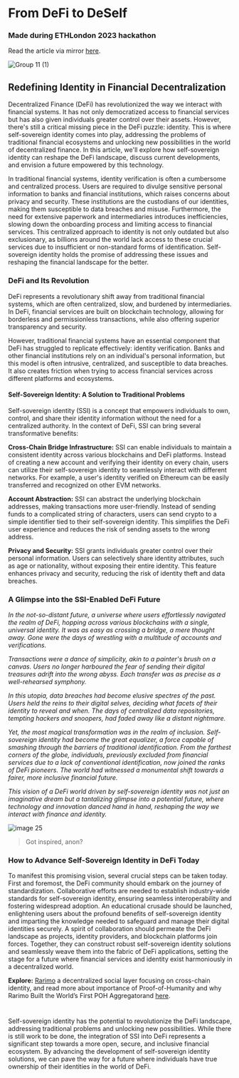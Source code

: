 # From DeFi to DeSelf
### Made during ETHLondon 2023 hackathon
Read the article via mirror [here](https://mirror.xyz/jensei.eth/AP6tGOQXRqPmUPceDuKejd_L_WbsIwdqu9vjNNVJ_ag).

![Group 11 (1)](https://github.com/JustAnotherDevv/EthLondon-2023/assets/101796507/65650ed7-bfd2-4d1c-bac9-76c8b0d1654b)

## Redefining Identity in Financial Decentralization
Decentralized Finance (DeFi) has revolutionized the way we interact with financial systems. It has not only democratized access to financial services but has also given individuals greater control over their assets. However, there's still a critical missing piece in the DeFi puzzle: identity. This is where self-sovereign identity comes into play, addressing the problems of traditional financial ecosystems and unlocking new possibilities in the world of decentralized finance. In this article, we'll explore how self-sovereign identity can reshape the DeFi landscape, discuss current developments, and envision a future empowered by this technology.

In traditional financial systems, identity verification is often a cumbersome and centralized process. Users are required to divulge sensitive personal information to banks and financial institutions, which raises concerns about privacy and security. These institutions are the custodians of our identities, making them susceptible to data breaches and misuse. Furthermore, the need for extensive paperwork and intermediaries introduces inefficiencies, slowing down the onboarding process and limiting access to financial services. This centralized approach to identity is not only outdated but also exclusionary, as billions around the world lack access to these crucial services due to insufficient or non-standard forms of identification. Self-sovereign identity holds the promise of addressing these issues and reshaping the financial landscape for the better.

### DeFi and Its Revolution
DeFi represents a revolutionary shift away from traditional financial systems, which are often centralized, slow, and burdened by intermediaries. In DeFi, financial services are built on blockchain technology, allowing for borderless and permissionless transactions, while also offering superior transparency and security.

However, traditional financial systems have an essential component that DeFi has struggled to replicate effectively: identity verification. Banks and other financial institutions rely on an individual's personal information, but this model is often intrusive, centralized, and susceptible to data breaches. It also creates friction when trying to access financial services across different platforms and ecosystems.

#### Self-Sovereign Identity: A Solution to Traditional Problems
Self-sovereign identity (SSI) is a concept that empowers individuals to own, control, and share their identity information without the need for a centralized authority. In the context of DeFi, SSI can bring several transformative benefits:

**Cross-Chain Bridge Infrastructure:** SSI can enable individuals to maintain a consistent identity across various blockchains and DeFi platforms. Instead of creating a new account and verifying their identity on every chain, users can utilize their self-sovereign identity to seamlessly interact with different networks. For example, a user's identity verified on Ethereum can be easily transferred and recognized on other EVM networks.

**Account Abstraction:** SSI can abstract the underlying blockchain addresses, making transactions more user-friendly. Instead of sending funds to a complicated string of characters, users can send crypto to a simple identifier tied to their self-sovereign identity. This simplifies the DeFi user experience and reduces the risk of sending assets to the wrong address.

**Privacy and Security:** SSI grants individuals greater control over their personal information. Users can selectively share identity attributes, such as age or nationality, without exposing their entire identity. This feature enhances privacy and security, reducing the risk of identity theft and data breaches.

### A Glimpse into the SSI-Enabled DeFi Future
_In the not-so-distant future, a  universe where users effortlessly navigated the realm of DeFi, hopping across various blockchains with a single, universal identity. It was as easy as crossing a bridge, a mere thought away. Gone were the days of wrestling with a multitude of accounts and verifications._

_Transactions were a dance of simplicity, akin to a painter's brush on a canvas. Users no longer harboured the fear of sending their digital treasures adrift into the wrong abyss. Each transfer was as precise as a well-rehearsed symphony._

_In this utopia, data breaches had become elusive spectres of the past. Users held the reins to their digital selves, deciding what facets of their identity to reveal and when. The days of centralized data repositories, tempting hackers and snoopers, had faded away like a distant nightmare._

_Yet, the most magical transformation was in the realm of inclusion. Self-sovereign identity had become the great equalizer, a force capable of smashing through the barriers of traditional identification. From the farthest corners of the globe, individuals, previously excluded from financial services due to a lack of conventional identification, now joined the ranks of DeFi pioneers. The world had witnessed a monumental shift towards a fairer, more inclusive financial future._

_This vision of a DeFi world driven by self-sovereign identity was not just an imaginative dream but a tantalizing glimpse into a potential future, where technology and innovation danced hand in hand, reshaping the way we interact with finance and identity._

![image 25](https://github.com/JustAnotherDevv/EthLondon-2023/assets/101796507/bdf6b121-d3be-4ffb-836a-5cf823aed39b)

> Got inspired, anon?

### How to Advance Self-Sovereign Identity in DeFi Today
To manifest this promising vision, several crucial steps can be taken today. First and foremost, the DeFi community should embark on the journey of standardization. Collaborative efforts are needed to establish industry-wide standards for self-sovereign identity, ensuring seamless interoperability and fostering widespread adoption. An educational crusade should be launched, enlightening users about the profound benefits of self-sovereign identity and imparting the knowledge needed to safeguard and manage their digital identities securely. A spirit of collaboration should permeate the DeFi landscape as projects, identity providers, and blockchain platforms join forces. Together, they can construct robust self-sovereign identity solutions and seamlessly weave them into the fabric of DeFi applications, setting the stage for a future where financial services and identity exist harmoniously in a decentralized world.

**Explore:** [Rarimo](https://rarimo.com/) a decentralized social layer focusing on cross-chain identity, and read more about importance of Proof-of-Humanity and why Rarimo Built the World’s First POH Aggregatorand [here](https://rarimo.medium.com/why-proof-of-humanity-is-so-important-and-why-rarimo-built-the-worlds-first-poh-aggregator-8d7088192c28).

#

Self-sovereign identity has the potential to revolutionize the DeFi landscape, addressing traditional problems and unlocking new possibilities. While there is still work to be done, the integration of SSI into DeFi represents a significant step towards a more open, secure, and inclusive financial ecosystem. By advancing the development of self-sovereign identity solutions, we can pave the way for a future where individuals have true ownership of their identities in the world of DeFi.
